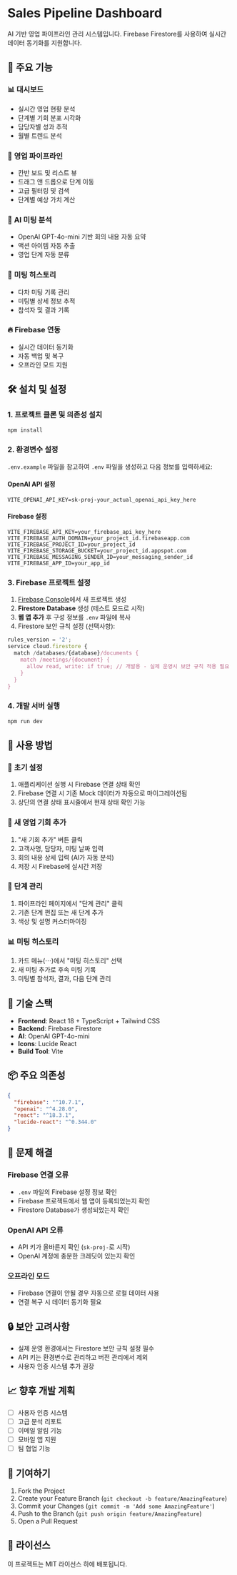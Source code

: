 # Sales Pipeline Dashboard

AI 기반 영업 파이프라인 관리 시스템입니다. Firebase Firestore를 사용하여 실시간 데이터 동기화를 지원합니다.

## 🚀 주요 기능

### 📊 **대시보드**
- 실시간 영업 현황 분석
- 단계별 기회 분포 시각화
- 담당자별 성과 추적
- 월별 트렌드 분석

### 🎯 **영업 파이프라인**
- 칸반 보드 및 리스트 뷰
- 드래그 앤 드롭으로 단계 이동
- 고급 필터링 및 검색
- 단계별 예상 가치 계산

### 🤖 **AI 미팅 분석**
- OpenAI GPT-4o-mini 기반 회의 내용 자동 요약
- 액션 아이템 자동 추출
- 영업 단계 자동 분류

### 📅 **미팅 히스토리**
- 다차 미팅 기록 관리
- 미팅별 상세 정보 추적
- 참석자 및 결과 기록

### 🔥 **Firebase 연동**
- 실시간 데이터 동기화
- 자동 백업 및 복구
- 오프라인 모드 지원

## 🛠️ 설치 및 설정

### 1. 프로젝트 클론 및 의존성 설치

```bash
npm install
```

### 2. 환경변수 설정

`.env.example` 파일을 참고하여 `.env` 파일을 생성하고 다음 정보를 입력하세요:

#### OpenAI API 설정
```env
VITE_OPENAI_API_KEY=sk-proj-your_actual_openai_api_key_here
```

#### Firebase 설정
```env
VITE_FIREBASE_API_KEY=your_firebase_api_key_here
VITE_FIREBASE_AUTH_DOMAIN=your_project_id.firebaseapp.com
VITE_FIREBASE_PROJECT_ID=your_project_id
VITE_FIREBASE_STORAGE_BUCKET=your_project_id.appspot.com
VITE_FIREBASE_MESSAGING_SENDER_ID=your_messaging_sender_id
VITE_FIREBASE_APP_ID=your_app_id
```

### 3. Firebase 프로젝트 설정

1. [Firebase Console](https://console.firebase.google.com/)에서 새 프로젝트 생성
2. **Firestore Database** 생성 (테스트 모드로 시작)
3. **웹 앱 추가** 후 구성 정보를 `.env` 파일에 복사
4. Firestore 보안 규칙 설정 (선택사항):

```javascript
rules_version = '2';
service cloud.firestore {
  match /databases/{database}/documents {
    match /meetings/{document} {
      allow read, write: if true; // 개발용 - 실제 운영시 보안 규칙 적용 필요
    }
  }
}
```

### 4. 개발 서버 실행

```bash
npm run dev
```

## 📱 사용 방법

### 🔧 **초기 설정**
1. 애플리케이션 실행 시 Firebase 연결 상태 확인
2. Firebase 연결 시 기존 Mock 데이터가 자동으로 마이그레이션됨
3. 상단의 연결 상태 표시줄에서 현재 상태 확인 가능

### 📝 **새 영업 기회 추가**
1. "새 기회 추가" 버튼 클릭
2. 고객사명, 담당자, 미팅 날짜 입력
3. 회의 내용 상세 입력 (AI가 자동 분석)
4. 저장 시 Firebase에 실시간 저장

### 🔄 **단계 관리**
1. 파이프라인 페이지에서 "단계 관리" 클릭
2. 기존 단계 편집 또는 새 단계 추가
3. 색상 및 설명 커스터마이징

### 📊 **미팅 히스토리**
1. 카드 메뉴(⋯)에서 "미팅 히스토리" 선택
2. 새 미팅 추가로 후속 미팅 기록
3. 미팅별 참석자, 결과, 다음 단계 관리

## 🔧 기술 스택

- **Frontend**: React 18 + TypeScript + Tailwind CSS
- **Backend**: Firebase Firestore
- **AI**: OpenAI GPT-4o-mini
- **Icons**: Lucide React
- **Build Tool**: Vite

## 📦 주요 의존성

```json
{
  "firebase": "^10.7.1",
  "openai": "^4.28.0",
  "react": "^18.3.1",
  "lucide-react": "^0.344.0"
}
```

## 🚨 문제 해결

### Firebase 연결 오류
- `.env` 파일의 Firebase 설정 정보 확인
- Firebase 프로젝트에서 웹 앱이 등록되었는지 확인
- Firestore Database가 생성되었는지 확인

### OpenAI API 오류
- API 키가 올바른지 확인 (`sk-proj-`로 시작)
- OpenAI 계정에 충분한 크레딧이 있는지 확인

### 오프라인 모드
- Firebase 연결이 안될 경우 자동으로 로컬 데이터 사용
- 연결 복구 시 데이터 동기화 필요

## 🔒 보안 고려사항

- 실제 운영 환경에서는 Firestore 보안 규칙 설정 필수
- API 키는 환경변수로 관리하고 버전 관리에서 제외
- 사용자 인증 시스템 추가 권장

## 📈 향후 개발 계획

- [ ] 사용자 인증 시스템
- [ ] 고급 분석 리포트
- [ ] 이메일 알림 기능
- [ ] 모바일 앱 지원
- [ ] 팀 협업 기능

## 🤝 기여하기

1. Fork the Project
2. Create your Feature Branch (`git checkout -b feature/AmazingFeature`)
3. Commit your Changes (`git commit -m 'Add some AmazingFeature'`)
4. Push to the Branch (`git push origin feature/AmazingFeature`)
5. Open a Pull Request

## 📄 라이선스

이 프로젝트는 MIT 라이선스 하에 배포됩니다.